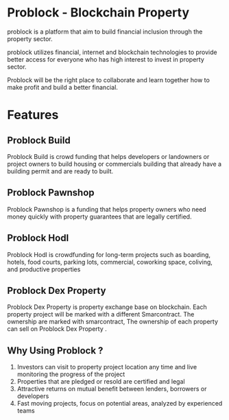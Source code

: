 # Problock - Blockchain Property

problock is a platform that aim to build financial inclusion through the property sector.

problock utilizes financial, internet and blockchain technologies to provide better access for everyone who has high interest to invest in property sector.

Problock will be the right place to collaborate and learn together how to make profit and build a better financial.

# Features

## Problock Build
Problock Build is crowd funding that helps developers or landowners or project owners to build housing or commercials building that already have a building permit and are ready to built.
## Problock Pawnshop
 Problock Pawnshop is a funding that helps property owners who need money quickly with property guarantees that are legally certified.
## Problock Hodl 
Problock Hodl is crowdfunding for long-term projects such as boarding, hotels, food courts, parking lots, commercial, coworking space, coliving, and productive properties
## Problock Dex Property 
Problock Dex Property is property exchange base on blockchain. Each property project will be marked with a different Smarcontract. The ownership are marked with smarcontract, The ownership of each property can sell on Problock Dex Property .

## Why Using Problock ?
 1. Investors can visit to property project location any time and live monitoring the progress of the project 
 2. Properties that are pledged or resold are certified and legal
 3. Attractive returns on mutual benefit between lenders, borrowers or developers
 4. Fast moving projects, focus on potential areas, analyzed by experienced teams
